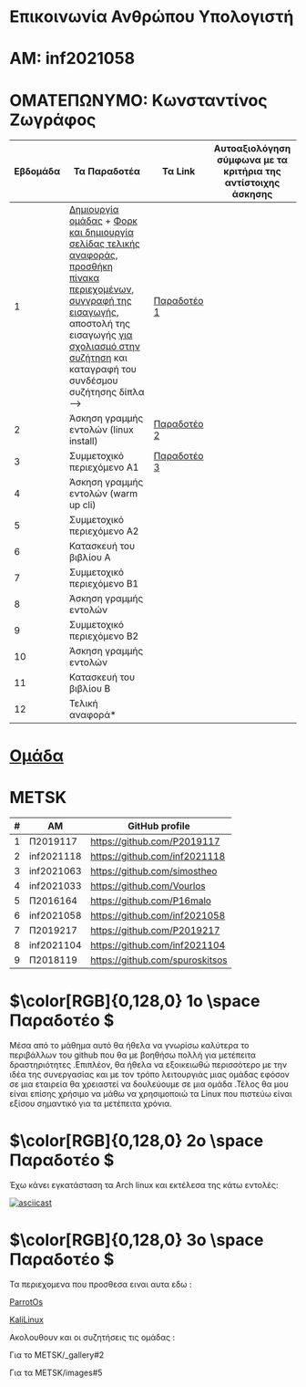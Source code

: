 #  Επικοινωνία Ανθρώπου Υπολογιστή

# ΑΜ: inf2021058

# ΟΜΑΤΕΠΩΝΥΜΟ: Κωνσταντίνος Ζωγράφος



| Εβδομάδα | Τα Παραδοτέα | Τα Link | Αυτοαξιολόγηση σύμφωνα με τα κριτήρια της αντίστοιχης άσκησης |
| --- | --- | --- | --- |
| 1 |  [Δημιουργία ομάδας](https://github.com/courses-ionio/hci/discussions/1794) + [Φορκ και δημιουργία σελίδας τελικής αναφοράς](https://courses-ionio.github.io/help/guide/), [προσθήκη πίνακα περιεχομένων](https://raw.githubusercontent.com/courses-ionio/hci/master/README.md), [συγγραφή της εισαγωγής](https://courses-ionio.github.io/help/intro/), αποστολή της εισαγωγής [για σχολιασμό στην συζήτηση](https://github.com/courses-ionio/help/discussions/categories/show-and-tell) και καταγραφή του συνδέσμου συζήτησης δίπλα --> |[Παραδοτέο 1](https://github.com/courses-ionio/help/discussions/918) ||
| 2 | Άσκηση γραμμής εντολών (linux install) |[Παραδοτέο 2](https://github.com/courses-ionio/help/discussions/1018) ||
| 3 | Συμμετοχικό περιεχόμενο A1 |[Παραδοτέο 3]( https://github.com/courses-ionio/help/discussions/1258) ||
| 4 | Άσκηση γραμμής εντολών (warm up cli) | | |
| 5 | Συμμετοχικό περιεχόμενο A2 | | |
| 6 | Κατασκευή του βιβλίου Α | | |
| 7 | Συμμετοχικό περιεχόμενο B1 | | |
| 8 | Άσκηση γραμμής εντολών | | |
| 9 | Συμμετοχικό περιεχόμενο B2 | | |
| 10 | Άσκηση γραμμής εντολών | | |
| 11 | Κατασκευή του βιβλίου Β | | |
| 12 | Τελική αναφορά* | | |



# [Ομάδα](https://github.com/METSK)

# METSK

| # | ΑΜ | GitHub profile |
| -- | -- | -- |
| 1 | Π2019117  | https://github.com/P2019117 |
| 2 | inf2021118 |https://github.com/inf2021118 |
| 3 | inf2021063 |https://github.com/simostheo |
| 4 | inf2021033 | https://github.com/Vourlos |
| 5 | Π2016164 | https://github.com/P16malo |
| 6 |inf2021058  |  https://github.com/inf2021058|
| 7 |  Π2019217|  https://github.com/P2019217|
| 8 |  inf2021104| https://github.com/inf2021104 |
|9| Π2018119| https://github.com/spuroskitsos|


# $\color[RGB]{0,128,0} 1o \space Παραδοτέο $ 

Μέσα από το μάθημα αυτό θα ήθελα να γνωρίσω καλύτερα το περιβάλλων του github που θα με βοηθήσω πολλή για μετέπειτα δραστηριότητες .Επιπλέον, θα ήθελα να εξοικειωθώ περισσότερο με την ιδέα της συνεργασίας και με τον τρόπο λειτουργιάς μιας ομάδας εφόσον σε μια εταιρεία θα χρειαστεί να δουλεύουμε σε μια ομάδα .Τέλος θα μου είναι επίσης χρήσιμο να μάθω να χρησιμοποιώ τα Linux που πιστεύω είναι εξίσου σημαντικό για τα μετέπειτα χρόνια.


# $\color[RGB]{0,128,0} 2ο \space Παραδοτέο $

Έχω κάνει εγκατάσταση τα Arch linux και εκτέλεσα της κάτω εντολές:

[![asciicast](https://asciinema.org/a/eEMWrXrx52aC2yLFfusox14NV.svg)](https://asciinema.org/a/eEMWrXrx52aC2yLFfusox14NV)

# $\color[RGB]{0,128,0} 3ο \space Παραδοτέο $

Τα περιεχομενα που προσθεσα ειναι αυτα εδω :

[ParrotOs](https://inf2021058-site.netlify.app/gallery/parrotos/)

[KaliLinux](https://inf2021058-site.netlify.app/gallery/kalilinux/)

Ακολουθουν και οι συζητήσεις τις ομάδας :

Για το METSK/_gallery#2

Για τα METSK/images#5
